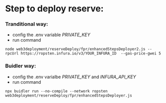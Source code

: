 
# Step to deploy reserve:
### Tranditional way:
- config the .env variable *PRIVATE_KEY*
- run command
```
node web3deployment/reserveDeploy/fpr/enhancedStepsDeployer2.js --rpcUrl https://ropsten.infura.io/v3/YOUR_INFURA_ID  --gas-price-gwei 5
```

### Buidler way:
- config the .env varialbe *PRIVATE_KEY* and *INFURA_API_KEY*
- run command
```
npx buidler run --no-compile --network ropsten web3deployment/reserveDeploy/fpr/enhancedStepsDeployer.js
```
